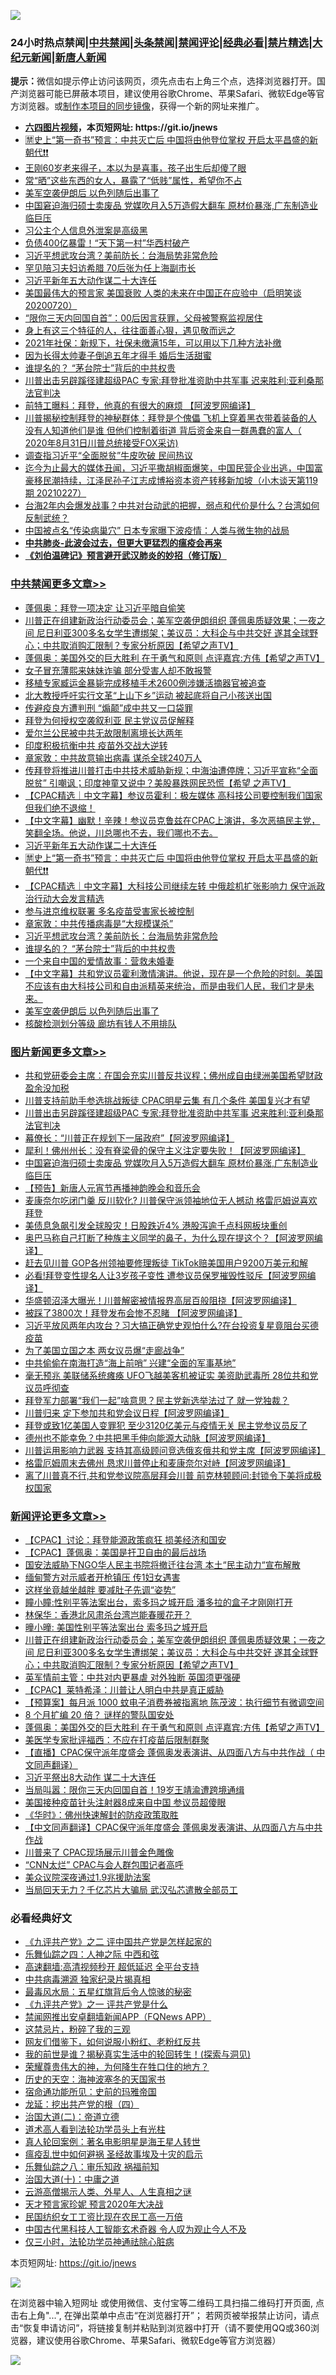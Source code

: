 ![](https://raw.githubusercontent.com/fqnews/bnews/master/64photo/fqnews-qr.jpg)

<div id="tt">
<h3>24小时热点禁闻|<a href="#%E4%B8%AD%E5%85%B1%E7%A6%81%E9%97%BB%E6%9B%B4%E5%A4%9A%E6%96%87%E7%AB%A0">中共禁闻</a>|<a href="#%E5%9B%BE%E7%89%87%E6%96%B0%E9%97%BB%E6%9B%B4%E5%A4%9A%E6%96%87%E7%AB%A0">头条禁闻</a>|<a href="#%E6%96%B0%E9%97%BB%E8%AF%84%E8%AE%BA%E6%9B%B4%E5%A4%9A%E6%96%87%E7%AB%A0">禁闻评论|<a href="#%E5%BF%85%E7%9C%8B%E7%BB%8F%E5%85%B8%E5%A5%BD%E6%96%87">经典必看|<a href="/video.md#%E7%A6%81%E7%89%87%E7%B2%BE%E9%80%89">禁片精选</a>|<a href="https://github.com/fqnews/djy/blob/master/gb/nf1351518.md#1">大纪元新闻</a>|<a href="https://github.com/fqnews/ntdtv/blob/master/gb/prog204.md#1">新唐人新闻</a></h3>
<div><b>提示：</b>微信如提示停止访问该网页，须先点击右上角三个点，选择浏览器打开。国产浏览器可能已屏蔽本项目，建议使用谷歌Chrome、苹果Safari、微软Edge等官方浏览器。或<a href="https://github.com/fqnews/bnews/blob/master/%E5%88%B6%E4%BD%9Cgit%E7%A6%81%E9%97%BB%E9%95%9C%E5%83%8F.md">制作本项目的同步镜像</a>，获得一个新的网址来推广。</div>
<ul>
<li><b><a href="http://d1.bdrive.tk/64.mp4" target="_blank">六四图片视频</a>，本页短网址: https://git.io/jnews</b></li>
<li><a href="/comments/20210227/1495087.md">🈲史上“第一奇书”预言：中共灭亡后 中国将由他登位掌权 开启太平昌盛的新朝代❗❗</a></li>
<li><a href="/yule/20210227/1494893.md">王刚60岁老来得子，本以为是喜事，孩子出生后却傻了眼</a></li>
<li><a href="/funmedia/20210227/1494883.md">常“晒”这些东西的女人，暴露了“低贱”属性，希望你不占</a></li>
<li><a href="/cbnews/20210227/1495020.md">美军空袭伊朗后 以色列随后出事了</a></li>
<li><a href="/topimagenews/20210227/1494827.md">中国窘迫海归硕士卖废品 党媒吹月入5万造假大翻车 原材价暴涨,广东制造业临巨压</a></li>
<li><a href="/cbnews/20210227/1494963.md">习公主个人信息外泄案是高级黑</a></li>
<li><a href="/finance/20210227/1495107.md">负债400亿暴雷！“天下第一村”华西村破产</a></li>
<li><a href="/cbnews/20210227/1495030.md">习近平想武攻台湾？美前防长：台海局势非常危险</a></li>
<li><a href="/headline/20210227/1495088.md">罕见陪习夫妇访希腊 70后张为任上海副市长</a></li>
<li><a href="/cbnews/20210227/1495106.md">习近平新年五大动作谋二十大连任</a></li>
<li><a href="/bannedvideo/20210227/1495046.md">美国最伟大的预言家 美国衰败 人类的未来在中国正在应验中（启明笑谈20200720）</a></li>
<li><a href="/headline/20210227/1494876.md">“限你三天内回国自首”：00后因言获罪，父母被警察监视居住</a></li>
<li><a href="/funmedia/20210227/1494964.md">身上有这三个特征的人，往往面善心狠，遇见敬而远之</a></li>
<li><a href="/lifebaike/20210227/1494946.md">2021年社保：新规下，社保未缴满15年，可以用以下几种方法补缴</a></li>
<li><a href="/yule/20210227/1495128.md">因为长得太帅妻子倒追五年才得手 婚后生活甜蜜</a></li>
<li><a href="/cbnews/20210227/1495029.md">谁提名的？ “茅台院士”背后的中共权贵</a></li>
<li><a href="/topimagenews/20210227/1495089.md">川普出击另辟蹊径建超级PAC 专家:拜登批准资助中共军事 迟来胜利:亚利桑那法官判决</a></li>
<li><a href="/cnnews/20210227/1495013.md">前特工曝料：拜登，他真的有很大的麻烦 【阿波罗网编译】</a></li>
<li><a href="/bannedvideo/20210228/1495243.md">川普揭秘控制拜登的神秘群体：拜登是个傀儡  飞机上穿着黑衣带着装备的人  没有人知道他们是谁  但他们控制着街道 背后资金来自一群愚蠢的富人（ 2020年8月31日川普总统接受FOX采访)</a></li>
<li><a href="/comments/20210227/1495038.md">调查指习近平“全面脱贫”牛皮吹破 民间热议</a></li>
<li><a href="/bannedvideo/20210227/1495183.md">迄今为止最大的媒体丑闻，习近平撒胡椒面爆笑，中国民营企业出逃，中国富豪移民潮持续，江泽民孙子江志成博裕资本资产转移新加坡（小木谈天第119期 20210227）</a></li>
<li><a href="/comments/20210227/1494864.md">台海2年内会爆发战事？中共对台动武的把握，弱点和代价是什么？台湾如何反制武统？</a></li>
<li><a href="/comments/20210228/1495212.md">中国被点名“传染病巢穴” 日本专家曝下波疫情：人类与微生物的战局</a></li>
<li><b><a href="/comments/20200211/1275071.md" target="_blank">中共肺炎-此波会过去，但更大更猛烈的瘟疫会再来</a></b></li>
<li><b><a href="/comments/20200207/1272816.md" target="_blank">《刘伯温碑记》预言避开武汉肺炎的妙招（修订版）</a></b></li>
</ul>
</div>

<div class="catlist">
<h3><a href="/cbnews/" target="_blank">中共禁闻</a><span><a href="/cbnews/" target="_blank" rel="nofollow">更多文章>></a></span></h3>
<ul>
<li><a href="/cbnews/20210228/1495366.md" target="_blank">蓬佩奥：拜登一项决定 让习近平暗自偷笑</a></li>
<li><a href="/comments/20210228/1495331.md" target="_blank">川普正在组建新政治行动委员会；美军空袭伊朗组织   蓬佩奥质疑效果；一夜之间 尼日利亚300多名女学生遭绑架；美议员：大科企与中共交好 遂其全球野心；中共取消购汇限制？专家分析原因【希望之声TV】</a></li>
<li><a href="/comments/20210228/1495303.md" target="_blank">蓬佩奥：美国外交的巨大胜利 在于勇气和原则    点评嘉宾:方伟【希望之声TV】</a></li>
<li><a href="/cbnews/20210228/1495302.md" target="_blank">女子冒充薄熙来妹妹诈骗 部分受害人却不敢报警</a></li>
<li><a href="/cbnews/20210228/1495301.md" target="_blank">移植专家臧运金暴毙完成移植手术2600例涉嫌活摘器官被追查</a></li>
<li><a href="/cbnews/20210228/1495280.md" target="_blank">北大教授呼吁实行文革“上山下乡”运动 被起底将自己小孩送出国</a></li>
<li><a href="/cbnews/20210227/1495175.md" target="_blank">传避疫良方遭判刑 “煽颠”成中共又一口袋罪</a></li>
<li><a href="/cbnews/20210227/1495159.md" target="_blank">拜登为何授权空袭叙利亚 民主党议员促解释</a></li>
<li><a href="/cbnews/20210227/1495158.md" target="_blank">爱尔兰公民被中共无故限制离境长达两年</a></li>
<li><a href="/cbnews/20210227/1495152.md" target="_blank">印度积极抗衡中共 疫苗外交战大逆转</a></li>
<li><a href="/cbnews/20210227/1495151.md" target="_blank">章家敦：中共故意输出病毒 谋杀全球240万人</a></li>
<li><a href="/comments/20210227/1495123.md" target="_blank">传拜登将推进川普打击中共技术威胁新规；中海油遭停牌；习近平宣称“全面脱贫” 引嘲讽；印度神童又说中？美股暴跌网民恐慌【希望 之声TV】</a></li>
<li><a href="/comments/20210227/1495122.md" target="_blank">【CPAC精选｜中文字幕】参议员霍利：极左媒体 高科技公司要控制我们国家 但我们绝不退缩！</a></li>
<li><a href="/comments/20210227/1495111.md" target="_blank">【中文字幕】幽默！辛辣！参议员克鲁兹在CPAC上演讲，多次恶搞民主党，笑翻全场。他说，川总哪也不去，我们哪也不去。</a></li>
<li><a href="/cbnews/20210227/1495106.md" target="_blank">习近平新年五大动作谋二十大连任</a></li>
<li><a href="/comments/20210227/1495087.md" target="_blank">🈲史上“第一奇书”预言：中共灭亡后 中国将由他登位掌权 开启太平昌盛的新朝代❗❗</a></li>
<li><a href="/comments/20210227/1495081.md" target="_blank">【CPAC精选｜中文字幕】大科技公司继续左转 中俄趁机扩张影响力 保守派政治行动大会发言精选</a></li>
<li><a href="/cbnews/20210227/1495065.md" target="_blank">参与进京维权联署 多名疫苗受害家长被控制</a></li>
<li><a href="/cbnews/20210227/1495042.md" target="_blank">章家敦：中共传播病毒是“大规模谋杀”</a></li>
<li><a href="/cbnews/20210227/1495030.md" target="_blank">习近平想武攻台湾？美前防长：台海局势非常危险</a></li>
<li><a href="/cbnews/20210227/1495029.md" target="_blank">谁提名的？ “茅台院士”背后的中共权贵</a></li>
<li><a href="/cbnews/20210227/1495028.md" target="_blank">一个来自中国的爱情故事：营救未婚妻</a></li>
<li><a href="/comments/20210227/1495025.md" target="_blank">【中文字幕】共和党议员霍利激情演讲。他说，现在是一个危险的时刻。美国不应该有由大科技公司和自由派精英来统治，而是由我们人民，我们才是未来。</a></li>
<li><a href="/cbnews/20210227/1495020.md" target="_blank">美军空袭伊朗后 以色列随后出事了</a></li>
<li><a href="/cbnews/20210227/1494977.md" target="_blank">核酸检测划分等级 廊坊有钱人不用排队</a></li>

</ul>
</div>
<div class="catlist">
<h3><a href="/topimagenews/" target="_blank">图片新闻</a><span><a href="/topimagenews/" target="_blank" rel="nofollow">更多文章>></a></span></h3>
<ul>
<li><a href="/topimagenews/20210228/1495332.md" target="_blank">共和党研委会主席：在国会充实川普反共议程；佛州成自由绿洲美国希望财政盈余没加税</a></li>
<li><a href="/topimagenews/20210228/1495317.md" target="_blank">川普支持前助手参选挑战叛徒 CPAC明星云集 有几个条件 美国复兴才有望</a></li>
<li><a href="/topimagenews/20210227/1495089.md" target="_blank">川普出击另辟蹊径建超级PAC 专家:拜登批准资助中共军事 迟来胜利:亚利桑那法官判决</a></li>
<li><a href="/topimagenews/20210227/1495000.md" target="_blank">幕僚长：“川普正在规划下一届政府”【阿波罗网编译】</a></li>
<li><a href="/topimagenews/20210227/1494942.md" target="_blank">犀利！佛州州长：没有脊梁骨的保守主义注定要失败！【阿波罗网编译】</a></li>
<li><a href="/topimagenews/20210227/1494827.md" target="_blank">中国窘迫海归硕士卖废品 党媒吹月入5万造假大翻车 原材价暴涨,广东制造业临巨压</a></li>
<li><a href="/comments/20210227/1494683.md" target="_blank">【预告】新唐人元宵节再播神韵晚会和音乐会</a></li>
<li><a href="/topimagenews/20210227/1494739.md" target="_blank">麦康奈尔吃闭门羹 反川软化? 川普保守派领袖地位无人撼动 格雷厄姆说喜欢拜登</a></li>
<li><a href="/topimagenews/20210227/1494687.md" target="_blank">美债息急飙引发全球股灾！日股跌近4% 港股泻逾千点科网板块重创</a></li>
<li><a href="/topimagenews/20210226/1494482.md" target="_blank">奥巴马称自己打断了种族主义同学的鼻子，为什么现在提这个？【阿波罗网编译】</a></li>
<li><a href="/topimagenews/20210226/1494466.md" target="_blank">赶去见川普 GOP各州领袖要修理叛徒 TikTok赔美国用户9200万美元和解</a></li>
<li><a href="/topimagenews/20210226/1494385.md" target="_blank">必看!拜登变性提名人让3岁孩子变性 遭参议员保罗摧毁性驳斥【阿波罗网编译】</a></li>
<li><a href="/topimagenews/20210226/1494383.md" target="_blank">华盛顿沼泽大曝光！川普解密被情报界高层百般阻挠【阿波罗网编译】</a></li>
<li><a href="/topimagenews/20210226/1494229.md" target="_blank">被踩了3800次！拜登发布会惨不忍睹 【阿波罗网编译】</a></li>
<li><a href="/topimagenews/20210226/1494176.md" target="_blank">习近平放风两年内攻台？习大搞正确党史观怕什么?在台投资复星竟阻台买德疫苗</a></li>
<li><a href="/topimagenews/20210226/1494174.md" target="_blank">为了美国立国之本 两女议员爆“走廊战争”</a></li>
<li><a href="/topimagenews/20210226/1494154.md" target="_blank">中共偷偷在南海打造“海上前哨” 兴建“全面的军事基地”</a></li>
<li><a href="/topimagenews/20210226/1494070.md" target="_blank">毫无预兆 美联储系统瘫痪 UFO飞越美客机被证实 美资助武毒所 28位共和党议员呼彻查</a></li>
<li><a href="/topimagenews/20210226/1494015.md" target="_blank">拜登军力部署“我们一起”啥意思？民主党新选举法过了 就一党独裁？</a></li>
<li><a href="/topimagenews/20210225/1493879.md" target="_blank">川普归来 定下参加共和党会议日程【阿波罗网编译】</a></li>
<li><a href="/topimagenews/20210225/1493857.md" target="_blank">拜登或致1亿美国人变罪犯 至少3120亿美元与疫情无关 民主党参议员反了</a></li>
<li><a href="/topimagenews/20210225/1493711.md" target="_blank">德州也不能幸免？中共把黑手伸向能源大动脉【阿波罗网编译】</a></li>
<li><a href="/topimagenews/20210225/1493564.md" target="_blank">川普运用影响力武器 支持其高级顾问竞选俄亥俄共和党主席【阿波罗网编译】</a></li>
<li><a href="/topimagenews/20210225/1493255.md" target="_blank">格雷厄姆周末去佛州 恳求川普停止和麦康奈尔对峙【阿波罗网编译】</a></li>
<li><a href="/topimagenews/20210224/1493114.md" target="_blank">离了川普真不行,共和党参议院高层拜会川普 前克林顿顾问:封锁令下美将成极权国家</a></li>

</ul>
</div>
<div class="catlist">
<h3><a href="/comments/" target="_blank">新闻评论</a><span><a href="/comments/" target="_blank" rel="nofollow">更多文章>></a></span></h3>
<ul>
<li><a href="/comments/20210228/1495371.md" target="_blank">【CPAC】讨论：拜登能源政策疯狂 损美经济和国安</a></li>
<li><a href="/comments/20210228/1495357.md" target="_blank">【CPAC】蓬佩奥：美国是扞卫自由的最后战场</a></li>
<li><a href="/comments/20210228/1495356.md" target="_blank">国安法威胁下NGO华人民主书院将撤迁往台湾 本土“民主动力“宣布解散</a></li>
<li><a href="/comments/20210228/1495345.md" target="_blank">缅甸警方对示威者开枪镇压 传1妇女遇害</a></li>
<li><a href="/comments/20210228/1495344.md" target="_blank">这样坐竟越坐越胖 要减肚子先调“姿势”</a></li>
<li><a href="/comments/20210228/1495340.md" target="_blank">瞳小瞳:性别平等法案出台，索多玛之城开启 潘多拉的盒子才刚刚打开</a></li>
<li><a href="/comments/20210228/1495339.md" target="_blank">林保华：香港北风肃杀台湾岂能春暖花开？</a></li>
<li><a href="/comments/20210228/1495338.md" target="_blank">曈小曈: 美国性别平等法案出台 索多玛之城开启</a></li>
<li><a href="/comments/20210228/1495331.md" target="_blank">川普正在组建新政治行动委员会；美军空袭伊朗组织   蓬佩奥质疑效果；一夜之间 尼日利亚300多名女学生遭绑架；美议员：大科企与中共交好 遂其全球野心；中共取消购汇限制？专家分析原因【希望之声TV】</a></li>
<li><a href="/comments/20210228/1495322.md" target="_blank">英军情前主管：中共对内更暴虐 对外独断 英国须更强硬</a></li>
<li><a href="/comments/20210228/1495320.md" target="_blank">【CPAC】莱特希泽：川普让人明白中共是真正威胁</a></li>
<li><a href="/comments/20210228/1495319.md" target="_blank">【预算案】每月派 1000 蚊电子消费券被指离地 陈茂波：执行细节有微调空间</a></li>
<li><a href="/comments/20210228/1495318.md" target="_blank">8 个月扩编 20 倍？ 谜样的警队国安处</a></li>
<li><a href="/comments/20210228/1495303.md" target="_blank">蓬佩奥：美国外交的巨大胜利 在于勇气和原则    点评嘉宾:方伟【希望之声TV】</a></li>
<li><a href="/comments/20210228/1495298.md" target="_blank">美医学专家批评福西：不应在打疫苗后限制群聚</a></li>
<li><a href="/comments/20210228/1495294.md" target="_blank">【直播】CPAC保守派年度盛会 蓬佩奥发表演讲、从四面八方与中共作战（ 中文同声翻译）</a></li>
<li><a href="/comments/20210228/1495293.md" target="_blank">习近平祭出8大动作 谋二十大连任</a></li>
<li><a href="/comments/20210228/1495292.md" target="_blank">当局叫嚣：限你三天内回国自首！19岁王靖渝遭跨境通缉</a></li>
<li><a href="/comments/20210228/1495291.md" target="_blank">美国接种疫苗针头注射器8成来自中国 参议员超傻眼</a></li>
<li><a href="/comments/20210228/1495285.md" target="_blank">《华时》：佛州快速解封的防疫政策取胜</a></li>
<li><a href="/comments/20210228/1495277.md" target="_blank">【中文同声翻译】CPAC保守派年度盛会 蓬佩奥发表演讲、从四面八方与中共作战</a></li>
<li><a href="/comments/20210228/1495276.md" target="_blank">川普来了 CPAC现场展示川普金色雕像</a></li>
<li><a href="/comments/20210228/1495275.md" target="_blank">“CNN太烂” CPAC与会人群包围记者高呼</a></li>
<li><a href="/comments/20210228/1495273.md" target="_blank">美众议院深夜通过1.9兆援助法案</a></li>
<li><a href="/comments/20210228/1495261.md" target="_blank">当局回天无力？千亿芯片大骗局 武汉弘芯遣散全部员工</a></li>

</ul>
</div>

<div class="catlist">
<h3>必看经典好文</h3>
<ul>
<li><a href="/bookonline/20131116/201055.md" target="_blank">《九评共产党》之二 评中国共产党是怎样起家的</a></li>
<li><a href="/tculture/20190101/791144.md" target="_blank">乐舞仙踪之四：人神之际 中西和弦</a></li>
<li><a href="/comments/20210202/1479954.md" target="_blank">高速翻墙:高清视频秒开 超低延迟 全平台支持</a></li>
<li><a href="/ccpdope/20200412/1311165.md" target="_blank">中共病毒溯源 独家纪录片揭真相</a></li>
<li><a href="/cbnews/20201005/1408304.md" target="_blank">最毒风水局：五星红旗背后令人惊骇的秘密</a></li>
<li><a href="/bookonline/20131116/201056.md" target="_blank">《九评共产党》之一 评共产党是什么</a></li>
<li><a href="/comments/20200503/1322531.md" target="_blank">禁闻网推出安卓翻墙新闻APP（FQNews APP）</a></li>
<li><a href="/yule/20210123/1473216.md" target="_blank">这禁忌片，粉碎了我的三观</a></li>
<li><a href="/comments/20200712/1359630.md" target="_blank">网友们借鉴下，如何说服小粉红、老粉红反共</a></li>
<li><a href="/comments/20200715/1359453.md" target="_blank">我的前世是谁？揭秘真实生活中的轮回转生！(探索与洞见)</a></li>
<li><a href="/comments/20200618/1346830.md" target="_blank">荣耀尊贵伟大的神，为何降生在牲口住的地方？</a></li>
<li><a href="/tculture/xiulian/20170318/732480.md" target="_blank">历史的天空：海神波塞冬的天国家书</a></li>
<li><a href="/cbnews/20180711/970353.md" target="_blank">宿命通功能所见：史前的玛雅帝国</a></li>
<li><a href="/comments/20200930/1405812.md" target="_blank">龙延：挖出共产党的根（四）</a></li>
<li><a href="/cbnews/20180308/911611.md" target="_blank">治国大道(二)：帝道立德</a></li>
<li><a href="/comments/20200227/1284657.md" target="_blank">道术高人看到法轮功学员头上有光柱</a></li>
<li><a href="/comments/20200523/1332915.md" target="_blank">真人轮回案例：著名电影明星是海王星人转世</a></li>
<li><a href="/comments/20200618/1346823.md" target="_blank">瘟疫乱世中如何避祸 圣经故事埃及十灾的启示</a></li>
<li><a href="/tculture/20170717/792953.md" target="_blank">乐舞仙踪之八：审乐知政 祸福前知</a></li>
<li><a href="/cbnews/20180316/915423.md" target="_blank">治国大道(十)：中庸之道</a></li>
<li><a href="/comments/20200919/82684.md" target="_blank">云游高僧揭示人类、外星人、人生真相之谜</a></li>
<li><a href="/topimagenews/20200513/1327828.md" target="_blank">天才预言家珍妮 预言2020年大决战</a></li>
<li><a href="/lifebaike/20200515/1328783.md" target="_blank">民国纺织女工工资比现在农民工高一万倍</a></li>
<li><a href="/comments/20210223/1492497.md" target="_blank">中国古代黑科技人工智能玄术奇器 令人叹为观止今人不及</a></li>
<li><a href="/health/20170626/780270.md" target="_blank">仅三小时，法轮功学员神通祛除心脏病</a></li>

</ul>
</div>

本页短网址: https://git.io/jnews

![](https://raw.githubusercontent.com/fqnews/bnews/master/64photo/fqnews-qr.jpg)

在浏览器中输入短网址 或使用微信、支付宝等二维码工具扫描二维码打开页面, 点击右上角"...", 在弹出菜单中点击“在浏览器打开”； 若网页被举报禁止访问，请点击“恢复申请访问”，将链接复制并粘贴到浏览器中打开（请不要使用QQ或360浏览器，建议使用谷歌Chrome、苹果Safari、微软Edge等官方浏览器）

![](https://raw.githubusercontent.com/fqnews/bnews/master/64photo/wx.jpg)